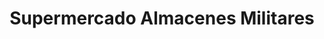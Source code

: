 ---
title: "Supermercado Almacenes Militares"
url: /caracas/supermercado-almacenes-militares/
shop: Supermarkt
---